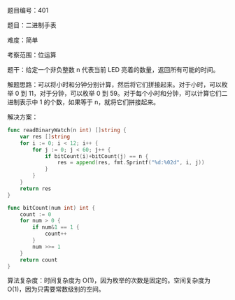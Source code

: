 题目编号：401

题目：二进制手表

难度：简单

考察范围：位运算

题干：给定一个非负整数 n 代表当前 LED 亮着的数量，返回所有可能的时间。

解题思路：可以将小时和分钟分别计算，然后将它们拼接起来。对于小时，可以枚举 0 到 11，对于分钟，可以枚举 0 到 59。对于每个小时和分钟，可以计算它们二进制表示中 1 的个数，如果等于 n，就将它们拼接起来。

解决方案：

```go
func readBinaryWatch(n int) []string {
    var res []string
    for i := 0; i < 12; i++ {
        for j := 0; j < 60; j++ {
            if bitCount(i)+bitCount(j) == n {
                res = append(res, fmt.Sprintf("%d:%02d", i, j))
            }
        }
    }
    return res
}

func bitCount(num int) int {
    count := 0
    for num > 0 {
        if num&1 == 1 {
            count++
        }
        num >>= 1
    }
    return count
}
```

算法复杂度：时间复杂度为 O(1)，因为枚举的次数是固定的。空间复杂度为 O(1)，因为只需要常数级别的空间。